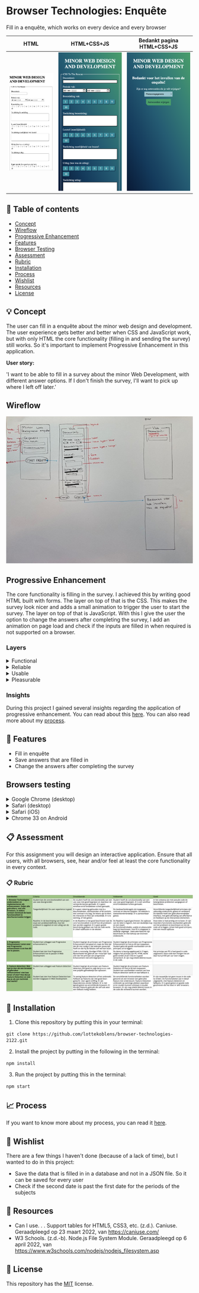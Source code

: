 # Browser Technologies: Enquête

Fill in a enquête, which works on every device and every browser

HTML | HTML+CSS+JS | Bedankt pagina HTML+CSS+JS
:-------------------------:|:-------------------------:|:-------------------------:
![HTML](https://github.com/lottekoblens/browser-technologies-2122/blob/main/images/css-html.png) |  ![HTML and CSS](https://github.com/lottekoblens/browser-technologies-2122/blob/main/images/css-better.png) | ![Bedankt pagina HTML CSS](https://github.com/lottekoblens/browser-technologies-2122/blob/main/images/bedankt.png)

## :bookmark_tabs: Table of contents
* [Concept](https://github.com/lottekoblens/browser-technologies-2122#bulb-concept)
* [Wireflow](https://github.com/lottekoblens/browser-technologies-2122#wireflow)
* [Progressive Enhancement](https://github.com/lottekoblens/browser-technologies-2122#progressive-enhancement)
* [Features](https://github.com/lottekoblens/browser-technologies-2122#high_brightness-features)
* [Browser Testing](https://github.com/lottekoblens/browser-technologies-2122#browsers-testing)
* [Assessment](https://github.com/lottekoblens/browser-technologies-2122#clipboard-assessment)
* [Rubric](https://github.com/lottekoblens/browser-technologies-2122#clipboard-rubric)
* [Installation](https://github.com/lottekoblens/browser-technologies-2122#wrench-installation)
* [Process](https://github.com/lottekoblens/browser-technologies-2122#chart_with_upwards_trend-process)
* [Wishlist](https://github.com/lottekoblens/browser-technologies-2122#pencil-wishlist)
* [Resources](https://github.com/lottekoblens/browser-technologies-2122#open_file_folder-resources)
* [License](https://github.com/lottekoblens/browser-technologies-2122#bookmark-license)

## :bulb: Concept

The user can fill in a enquête about the minor web design and development. The user experience gets better and better when CSS and JavaScript work, but with only HTML the core functionality (filling in and sending the survey) still works. So it's important to implement Progressive Enhancement in this application. 

**User story:**

'I want to be able to fill in a survey about the minor Web Development, with different answer options. If I don't finish the survey, I'll want to pick up where I left off later.'

## Wireflow

<img src="https://github.com/lottekoblens/browser-technologies-2122/blob/main/images/wireflow.jpg" width="600">

## Progressive Enhancement

The core functionality is filling in the survey. I achieved this by writing good HTML built with forms. 
The layer on top of that is the CSS. This makes the survey look nicer and adds a small animation to trigger the user to start the survey. 
The layer on top of that is JavaScript. With this I give the user the option to change the answers after completing the survey, I add an animation on page load and check if the inputs are filled in when required is not supported on a browser.

### Layers

<details>
  <summary>Functional</summary>
  
* Users fill in and submit a survey
* User can fill in survey with the use of the keyboard
</details>

<details>
  <summary>Reliable</summary>
  
* Validate the form by using the required attribute in HTML
</details>

<details>
  <summary>Usable</summary>
  
* CSS for more positioning elements, adding padding and margin to make everything more readable.
* Focus state added with CSS
* Hover state for buttons added with CSS
* Show a green border with CSS around the input field when the input is valid
</details>

<details>
  <summary>Pleasurable</summary>
  
* Answers will be stored in json files
* Change answers after completing the entire survey
* Animation to trigger the user to start the survey
</details>

### Insights

During this project I gained several insights regarding the application of progressive enhancement. You can read about this [here](https://github.com/lottekoblens/browser-technologies-2122/wiki/Inzichten). You can also read more about my [process](https://github.com/lottekoblens/browser-technologies-2122/wiki/Proces).

## :high_brightness: Features

* Fill in enquête
* Save answers that are filled in
* Change the answers after completing the survey

## Browsers testing

<details>
  <summary>Google Chrome (desktop)</summary>
  
  This is the browser I used to develop the survey, so everything works great in this browser.
  
* Disable Javascript: 
  - You can no longer change answers (because this requires client side JavaScript)
  - Animation on page load doesn't work anymore
* Disable CSS: 
  - Survey can still be completed and sent correctly
  - Is still very readable because of the use of ```<br>```
* Focus state: 
  - The focus state works properly in Chrome
</details>

<details>
  <summary>Safari (desktop)</summary>
  
  Survey works fine and looks good on this browser.
  
* Disable Javascript: 
  - You can no longer change answers (because this requires client side JavaScript)
  - Animation on page load doesn't work anymore
* Disable CSS: 
  - Survey can still be completed and sent correctly
  - Is still very readable because of the use of ```<br>```
* Focus state: 
  - The focus state works properly in Safari
</details>

<details>
  <summary>Safari (iOS)</summary>
  
  Survey works fine and looks good on this browser.

* Disable Javascript: 
  - You can no longer change answers (because this requires client side JavaScript)
  - Animation on page load doesn't work anymore
* Disable CSS: 
  - Survey can still be completed and sent correctly
  - Is still very readable because of the use of ```<br>```
* Border of the input fields is almost invisible, so I made it more visible with the following code:
  ```css
  input[type="text"],
  input[type="date"],
  textarea {
    border: 0.15em solid black;
  }
  ```
</details>

<details>
  <summary>Chrome 33 on Android</summary>
  
  Survey works fine and looks good on this browser. Only JavaScript is not working, but that is not a problem for achieving the core functionality.

* Disable Javascript: 
  - You can no longer change answers (because this requires client side JavaScript)
  - Animation on page load doesn't work anymore
* Disable CSS: 
  - Survey can still be completed and sent correctly
  - Is still very readable because of the use of ```<br>```
* Border of the input fields is almost invisible, so I made it more visible with the following code:
  ```css
  input[type="text"],
  input[type="date"],
  textarea {
    border: 0.15em solid black;
  }
  ```
</details>

## :clipboard: Assessment

For this assignment you will design an interactive application. Ensure that all users, with all browsers, see, hear and/or feel at least the core functionality in every context.

### :clipboard: Rubric

![Rubric](https://github.com/lottekoblens/browser-technologies-2122/blob/main/images/rubric.png)

## :wrench: Installation

1. Clone this repository by putting this in your terminal:

`git clone https://github.com/lottekoblens/browser-technologies-2122.git`

2. Install the project by putting in the following in the terminal:

`npm install`

3. Run the project by putting this in the terminal:

`npm start`

## :chart_with_upwards_trend: Process

If you want to know more about my process, you can read it [here](https://github.com/lottekoblens/browser-technologies-2122/wiki/Proces).

## :pencil: Wishlist

There are a few things I haven't done (because of a lack of time), but I wanted to do in this project:

* Save the data that is filled in in a database and not in a JSON file. So it can be saved for every user
* Check if the second date is past the first date for the periods of the subjects

## :open_file_folder: Resources

* Can I use. . . Support tables for HTML5, CSS3, etc. (z.d.). Caniuse. Geraadpleegd op 23 maart 2022, van https://caniuse.com/
* W3 Schools. (z.d.-b). Node.js File System Module. Geraadpleegd op 6 april 2022, van https://www.w3schools.com/nodejs/nodejs_filesystem.asp

## :bookmark: License

This repository has the [MIT](https://github.com/lottekoblens/browser-technologies-2122/blob/main/LICENSE) license.

